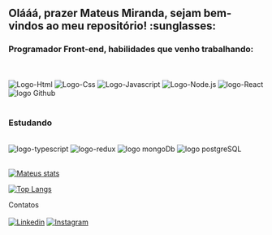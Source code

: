 <h2>Olááá, prazer Mateus Miranda, sejam bem-vindos ao meu repositório! :sunglasses: </h2>

<h3>Programador Front-end, habilidades que venho trabalhando: </h3>
<br>
<br>

<span aling="center">
<img src="https://img.shields.io/badge/HTML5-orange?style=for-the-badge&logo=html5&logoColor=black" alt="Logo-Html" >
<img src="https://img.shields.io/badge/CSS3-blue?style=for-the-badge&logo=css3&logoColor=black" alt="Logo-Css">
<img src="https://img.shields.io/badge/JavaScript-yellow?style=for-the-badge&logo=javascript&logoColor=black" alt="Logo-Javascript">
<img src="https://img.shields.io/badge/Node.js-43853D?style=for-the-badge&logo=node.js&logoColor=green" alt="Logo-Node.js">
<img src="https://img.shields.io/badge/React-black?style=for-the-badge&logo=react&logoColor=blue" alt="logo-React">
<img src="https://img.shields.io/badge/GitHub-100000?style=for-the-badge&logo=github&logoColor=white" alt="logo Github">
</span>

<br>
<br>

<h3>Estudando</h3>


<br>
<img src="https://img.shields.io/badge/TypeScript-007ACC?style=for-the-badge&logo=typescript&logoColor=white" alt="logo-typescript">
<img src="https://img.shields.io/badge/Redux-593D88?style=for-the-badge&logo=redux&logoColor=white" alt="logo-redux">
<img src="https://img.shields.io/badge/MongoDB-4EA94B?style=for-the-badge&logo=mongodb&logoColor=white" alt="logo mongoDb">
<img src="https://img.shields.io/badge/PostgreSQL-316192?style=for-the-badge&logo=postgresql&logoColor=white" alt="logo postgreSQL">
<br>
<br>

[![Mateus stats](https://github-readme-stats.vercel.app/api?username=MateusMiranda20)](https://github.com/anuraghazra/github-readme-stats)

[![Top Langs](https://github-readme-stats.vercel.app/api/top-langs/?username=MateusMiranda20)](https://github.com/anuraghazra/github-readme-stats)


Contatos 
<br><br>
 [![Linkedin](https://img.shields.io/badge/LinkedIn-0077B5?style=for-the-badge&logo=linkedin&logoColor=white)](https://www.linkedin.com/in/mateus-miranda-143374220/)
  [![Instagram](https://img.shields.io/badge/Instagram-E4405F?style=for-the-badge&logo=instagram&logoColor=white)](https://www.instagram.com/maateus_miirandaa/)

